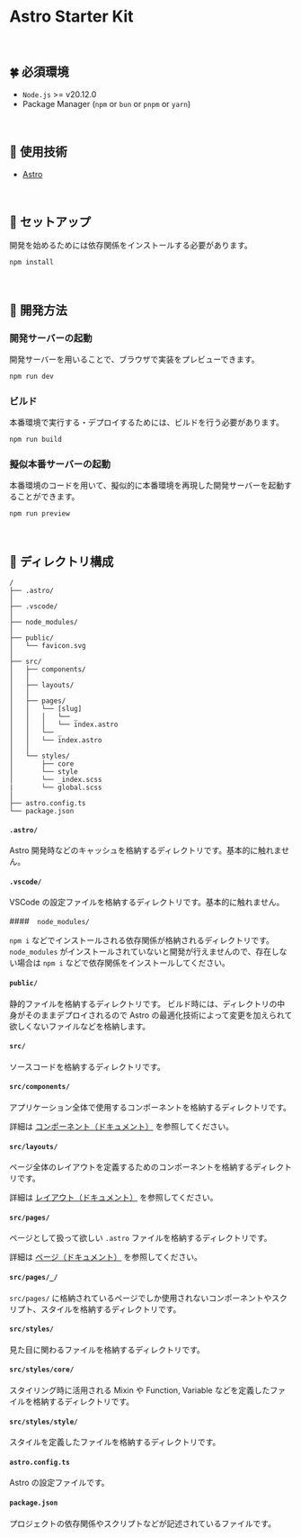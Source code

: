 # Astro Starter Kit

<br />

## 🍀 必須環境

- `Node.js` >= v20.12.0
- Package Manager (`npm` or `bun` or `pnpm` or `yarn`)

<br />

## 🔭 使用技術

- [Astro](https://astro.build)

<br />

## 💭 セットアップ

開発を始めるためには依存関係をインストールする必要があります。

```bash
npm install
```

<br />

## 🔧 開発方法

### 開発サーバーの起動

開発サーバーを用いることで、ブラウザで実装をプレビューできます。

```bash
npm run dev
```

### ビルド

本番環境で実行する・デプロイするためには、ビルドを行う必要があります。

```bash
npm run build
```

### 擬似本番サーバーの起動

本番環境のコードを用いて、擬似的に本番環境を再現した開発サーバーを起動することができます。

```bash
npm run preview
```

<br />

## 📁 ディレクトリ構成

```
/
├── .astro/
│
├── .vscode/
│
├── node_modules/
│
├── public/
│   └── favicon.svg
│
├── src/
│   ├── components/
│   │
│   ├── layouts/
│   │
│   ├── pages/
│   │   └── [slug]
│   │   │   └── _
│   │   │   └── index.astro
│   │   └── _
│   │   └── index.astro
│   │
│   └── styles/
│       ├── core
│       └── style
│       └── _index.scss
|       └── global.scss
│
├── astro.config.ts
└── package.json
```

#### `.astro/`

Astro 開発時などのキャッシュを格納するディレクトリです。基本的に触れません。

#### `.vscode/`

VSCode の設定ファイルを格納するディレクトリです。基本的に触れません。

####　`node_modules/`

`npm i` などでインストールされる依存関係が格納されるディレクトリです。
`node_modules` がインストールされていないと開発が行えませんので、存在しない場合は `npm i` などで依存関係をインストールしてください。

#### `public/`

静的ファイルを格納するディレクトリです。
ビルド時には、ディレクトリの中身がそのままデプロイされるので Astro の最適化技術によって変更を加えられて欲しくないファイルなどを格納します。

#### `src/`

ソースコードを格納するディレクトリです。

#### `src/components/`

アプリケーション全体で使用するコンポーネントを格納するディレクトリです。

詳細は [コンポーネント（ドキュメント）](https://docs.astro.build/ja/basics/components) を参照してください。

#### `src/layouts/`

ページ全体のレイアウトを定義するためのコンポーネントを格納するディレクトリです。

詳細は [レイアウト（ドキュメント）](https://docs.astro.build/ja/basics/layouts) を参照してください。

#### `src/pages/`

ページとして扱って欲しい `.astro` ファイルを格納するディレクトリです。

詳細は [ページ（ドキュメント）](https://docs.astro.build/ja/basics/project-structure) を参照してください。

#### `src/pages/_/`

`src/pages/` に格納されているページでしか使用されないコンポーネントやスクリプト、スタイルを格納するディレクトリです。

#### `src/styles/`

見た目に関わるファイルを格納するディレクトリです。

#### `src/styles/core/`

スタイリング時に活用される Mixin や Function, Variable などを定義したファイルを格納するディレクトリです。

#### `src/styles/style/`

スタイルを定義したファイルを格納するディレクトリです。

#### `astro.config.ts`

Astro の設定ファイルです。

#### `package.json`

プロジェクトの依存関係やスクリプトなどが記述されているファイルです。

<br />
